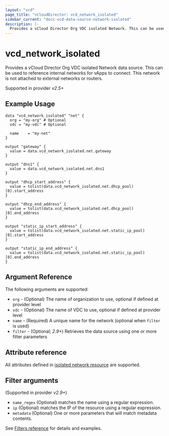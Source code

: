 ```yaml
---
layout: "vcd"
page_title: "vCloudDirector: vcd_network_isolated"
sidebar_current: "docs-vcd-data-source-network-isolated"
description: |-
  Provides a vCloud Director Org VDC isolated Network. This can be used to reference internal networks for vApps to connect.
---
```


# vcd\_network\_isolated

Provides a vCloud Director Org VDC isolated Network data source. This can be used to reference
internal networks for vApps to connect. This network is not attached to external networks or routers.

Supported in provider *v2.5+*

## Example Usage

```hcl
data "vcd_network_isolated" "net" {
  org = "my-org" # Optional
  vdc = "my-vdc" # Optional

  name    = "my-net"
}

output "gateway" {
  value = data.vcd_network_isolated.net.gateway
}

output "dns1" {
  value = data.vcd_network_isolated.net.dns1
}

output "dhcp_start_address" {
  value = tolist(data.vcd_network_isolated.net.dhcp_pool)[0].start_address
}

output "dhcp_end_address" {
  value = tolist(data.vcd_network_isolated.net.dhcp_pool)[0].end_address
}

output "static_ip_start_address" {
  value = tolist(data.vcd_network_isolated.net.static_ip_pool)[0].start_address
}

output "static_ip_end_address" {
  value = tolist(data.vcd_network_isolated.net.static_ip_pool)[0].end_address
}

```

## Argument Reference

The following arguments are supported:

* `org` - (Optional) The name of organization to use, optional if defined at provider level
* `vdc` - (Optional) The name of VDC to use, optional if defined at provider level
* `name` - (Required) A unique name for the network (optional when `filter` is used)
* `filter` - (Optional; *2.9+*) Retrieves the data source using one or more filter parameters

## Attribute reference

All attributes defined in [isolated network resource](/docs/providers/vcd/r/network_isolated.html#attribute-reference) are supported.

## Filter arguments

(Supported in provider *v2.9+*)

* `name_regex` (Optional) matches the name using a regular expression.
* `ip` (Optional) matches the IP of the resource using a regular expression.
* `metadata` (Optional) One or more parameters that will match metadata contents.

See [Filters reference](/docs/providers/vcd/guides/data_source_filters.html) for details and examples.
